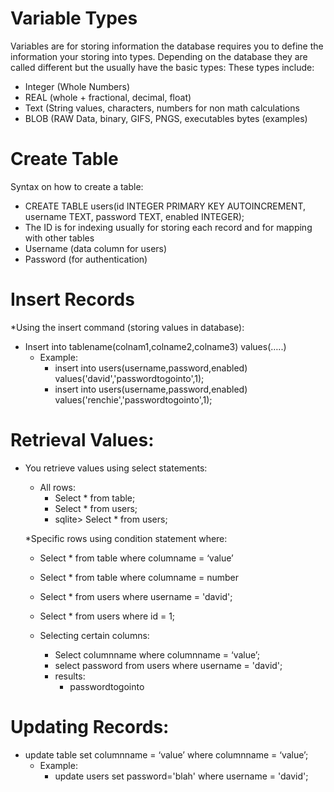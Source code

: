# Variable Types #


Variables are for storing information the database requires you to define the information your storing into types. Depending on the database they are called different but the usually have the basic types:
These types include:

* Integer (Whole Numbers)
* REAL (whole + fractional, decimal, float)
* Text (String values, characters, numbers for non math calculations
* BLOB (RAW Data, binary, GIFS, PNGS, executables bytes (examples)

# Create Table #

Syntax on how to create a table:
* CREATE TABLE users(id INTEGER PRIMARY KEY AUTOINCREMENT, username TEXT, password TEXT, enabled INTEGER);
* The ID is for indexing usually for storing each record and for mapping with other tables
* Username (data column for users)
* Password (for authentication)

# Insert Records # 

*Using the insert command (storing values in database):
  * Insert into tablename(colnam1,colname2,colname3)  values(…..)
    * Example:
      *  insert into users(username,password,enabled) values('david','passwordtogointo',1);
      *  insert into users(username,password,enabled) values('renchie','passwordtogointo',1);
     
 # Retrieval Values:

* You retrieve values using select statements:
  * All rows:
     * Select * from table;
     * Select * from users;
     * sqlite> Select * from users;
   
  *Specific rows using condition statement where:
     * Select * from table where columname = ‘value’
     * Select * from table where columname = number

     * Select * from users where username = 'david';
     * Select * from users where id = 1;
    
  * Selecting certain columns:
      * Select columnname where columnname = ‘value’;
      * select password from users where username = 'david';
      * results:
        *  passwordtogointo
       
# Updating Records: #

* update table set columnname = ‘value’ where columnname = ‘value’;
   * Example:
      * update users set password='blah' where username = 'david';

